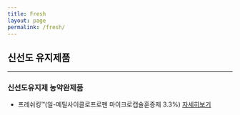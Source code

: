 ```yaml
---
title: Fresh
layout: page
permalink: /fresh/
---
```



## 신선도 유지제품
<hr />

###  신선도유지제 농약완제품
- 프레쉬킹&trade;(일-메틸사이클로프로펜 마이크로캡슐훈증제 3.3%) [자세히보기](_pages/detail/freshking.md)

